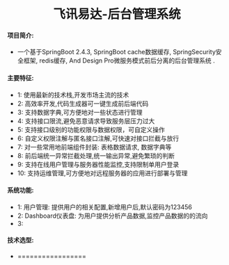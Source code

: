 <h1 style="text-align: center">飞讯易达-后台管理系统</h1>

#### 项目简介:
- 一个基于SpringBoot 2.4.3, SpringBoot cache数据缓存, SpringSecurity安全框架, redis缓存, And Design Pro微服务模式前后分离的后台管理系统 .


#### 主要特征:

- 1: 使用最新的技术栈,开发市场主流的技术
- 2: 高效率开发,代码生成器可一键生成前后端代码
- 3: 支持数据字典,可方便地对一些状态进行管理
- 4: 支持接口限流,避免恶意请求导致服务层压力过大
- 5: 支持接口级别的功能权限与数据权限，可自定义操作
- 6: 自定义权限注解与匿名接口注解,可快速对接口拦截与放行
- 7: 对一些常用地前端组件封装: 表格数据请求, 数据字典等
- 8: 前后端统一异常拦截处理,统一输出异常,避免繁琐的判断
- 9: 支持在线用户管理与服务器性能监控,支持限制单用户登录
- 10: 支持运维管理,可方便地对远程服务器的应用进行部署与管理

#### 系统功能:
- 1: 用户管理: 提供用户的相关配置,新增用户后,默认密码为123456
- 2: Dashboard仪表盘: 为用户提供分析产品数据,监控产品数据的的流向
- 3: 

#### 技术选型:

- =================
